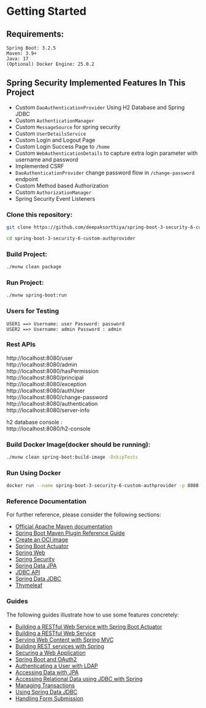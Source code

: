 # Getting Started
## Requirements:
```
Spring Boot: 3.2.5
Maven: 3.9+
Java: 17
(Optional) Docker Engine: 25.0.2
```
## Spring Security Implemented Features In This Project

- Custom ```DaoAuthenticationProvider``` Using H2 Database and Spring JDBC
- Custom ```AuthenticationManager```
- Custom ```MessageSource``` for spring security
- Custom ```UserDetailsService```
- Custom Login and Logout Page
- Custom Login Success Page to ```/home```
- Custom ```WebAuthenticationDetails``` to capture extra login parameter with username and password
- Implemented CSRF
- ```DaoAuthenticationProvider``` change password flow in ```/change-password``` endpoint
- Custom Method based Authorization
- Custom ```AuthorizationManager```
- Spring Security Event Listeners

### Clone this repository:

```bash
git clone https://github.com/deepaksorthiya/spring-boot-3-security-6-custom-authprovider.git.git
```
```bash
cd spring-boot-3-security-6-custom-authprovider
```

### Build Project:

```bash
./mvnw clean package
```

### Run Project:

```bash
./mvnw spring-boot:run
```
### Users for Testing
```
USER1 ==> Username: user Password: password
USER2 ==> Username: admin Password : admin
```

### Rest APIs
http://localhost:8080/user <br>
http://localhost:8080/admin <br>
http://localhost:8080/hasPermission <br>
http://localhost:8080/principal <br>
http://localhost:8080/exception <br>
http://localhost:8080/authUser <br>
http://localhost:8080/change-password <br>
http://localhost:8080/authentication <br>
http://localhost:8080/server-info

h2 database console :
<br>
http://localhost:8080/h2-console

### Build Docker Image(docker should be running):

```bash
./mvnw clean spring-boot:build-image -DskipTests
```

### Run Using Docker
```bash
docker run --name spring-boot-3-security-6-custom-authprovider -p 8080:8080 deepaksorthiya/spring-boot-3-security-6-custom-authprovider:0.0.1-SNAPSHOT
```
### Reference Documentation
For further reference, please consider the following sections:

* [Official Apache Maven documentation](https://maven.apache.org/guides/index.html)
* [Spring Boot Maven Plugin Reference Guide](https://docs.spring.io/spring-boot/docs/3.2.5/maven-plugin/reference/html/)
* [Create an OCI image](https://docs.spring.io/spring-boot/docs/3.2.5/maven-plugin/reference/html/#build-image)
* [Spring Boot Actuator](https://docs.spring.io/spring-boot/docs/3.2.5/reference/htmlsingle/index.html#actuator)
* [Spring Web](https://docs.spring.io/spring-boot/docs/3.2.5/reference/htmlsingle/index.html#web)
* [Spring Security](https://docs.spring.io/spring-boot/docs/3.2.5/reference/htmlsingle/index.html#web.security)
* [Spring Data JPA](https://docs.spring.io/spring-boot/docs/3.2.5/reference/htmlsingle/index.html#data.sql.jpa-and-spring-data)
* [JDBC API](https://docs.spring.io/spring-boot/docs/3.2.5/reference/htmlsingle/index.html#data.sql)
* [Spring Data JDBC](https://docs.spring.io/spring-boot/docs/3.2.5/reference/htmlsingle/index.html#data.sql.jdbc)
* [Thymeleaf](https://docs.spring.io/spring-boot/docs/3.2.5/reference/htmlsingle/index.html#web.servlet.spring-mvc.template-engines)

### Guides
The following guides illustrate how to use some features concretely:

* [Building a RESTful Web Service with Spring Boot Actuator](https://spring.io/guides/gs/actuator-service/)
* [Building a RESTful Web Service](https://spring.io/guides/gs/rest-service/)
* [Serving Web Content with Spring MVC](https://spring.io/guides/gs/serving-web-content/)
* [Building REST services with Spring](https://spring.io/guides/tutorials/rest/)
* [Securing a Web Application](https://spring.io/guides/gs/securing-web/)
* [Spring Boot and OAuth2](https://spring.io/guides/tutorials/spring-boot-oauth2/)
* [Authenticating a User with LDAP](https://spring.io/guides/gs/authenticating-ldap/)
* [Accessing Data with JPA](https://spring.io/guides/gs/accessing-data-jpa/)
* [Accessing Relational Data using JDBC with Spring](https://spring.io/guides/gs/relational-data-access/)
* [Managing Transactions](https://spring.io/guides/gs/managing-transactions/)
* [Using Spring Data JDBC](https://github.com/spring-projects/spring-data-examples/tree/master/jdbc/basics)
* [Handling Form Submission](https://spring.io/guides/gs/handling-form-submission/)

